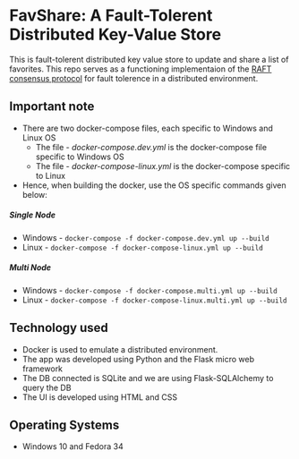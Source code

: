 # **FavShare: A Fault-Tolerent Distributed Key-Value Store**

This is fault-tolerent distributed key value store to update and share a list of favorites. This repo serves as a functioning implementaion of the [RAFT consensus protocol](https://raft.github.io/) for fault tolerence in a distributed environment. 

##  **Important note**
* There are two docker-compose files, each specific to Windows and Linux OS
    * The file - *docker-compose.dev.yml* is the docker-compose file specific to Windows OS
    * The file - *docker-compose-linux.yml* is the docker-compose specific to Linux
* Hence, when building the docker, use the OS specific commands given below:

##### Single Node
* Windows -  ```docker-compose -f docker-compose.dev.yml up --build```
* Linux - ```docker-compose -f docker-compose-linux.yml up --build``` 

##### Multi Node
* Windows -  ```docker-compose -f docker-compose.multi.yml up --build```
* Linux - ```docker-compose -f docker-compose-linux.multi.yml up --build``` 

## **Technology used**
* Docker is used to emulate a distributed environment.
* The app was developed using Python and the Flask micro web framework
* The DB connected is SQLite and we are using Flask-SQLAlchemy to query the DB
* The UI is developed using HTML and CSS

## **Operating Systems**
* Windows 10 and Fedora 34
